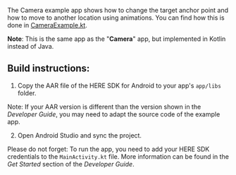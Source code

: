The Camera example app shows how to change the target anchor point and how to move to another location using animations. You can find how this is done in [CameraExample.kt](app/src/main/java/com/here/camera/CameraExample.kt).

**Note**: This is the same app as the "**Camera**" app, but implemented in Kotlin instead of Java.

Build instructions:
-------------------

1) Copy the AAR file of the HERE SDK for Android to your app's `app/libs` folder.

Note: If your AAR version is different than the version shown in the _Developer Guide_, you may need to adapt the source code of the example app.

2) Open Android Studio and sync the project.

Please do not forget: To run the app, you need to add your HERE SDK credentials to the `MainActivity.kt` file. More information can be found in the _Get Started_ section of the _Developer Guide_.
